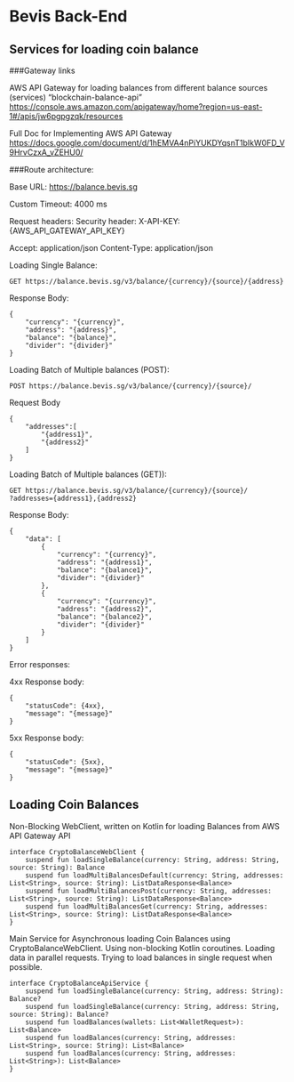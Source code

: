 # Bevis Back-End

## Services for loading coin balance

###Gateway links

AWS API Gateway for loading balances from different balance sources (services) “blockchain-balance-api”
https://console.aws.amazon.com/apigateway/home?region=us-east-1#/apis/jw6pgpgzqk/resources

Full Doc for Implementing AWS API Gateway
https://docs.google.com/document/d/1hEMVA4nPiYUKDYqsnT1bIkW0FD_V9HrvCzxA_vZEHU0/

###Route architecture:

Base URL:
https://balance.bevis.sg

Custom Timeout: 4000 ms

Request headers:
Security header:
X-API-KEY: {AWS_API_GATEWAY_API_KEY}

Accept: application/json
Content-Type: application/json

Loading Single Balance:

    GET https://balance.bevis.sg/v3/balance/{currency}/{source}/{address}

Response Body:

    {
        "currency": "{currency}",
        "address": "{address}",
        "balance": "{balance}",
        "divider": "{divider}"
    }


Loading Batch of Multiple balances (POST):

    POST https://balance.bevis.sg/v3/balance/{currency}/{source}/

Request Body

    {
        "addresses":[
            "{address1}",
            "{address2}"
        ]
    }

Loading Batch of Multiple balances (GET)):

    GET https://balance.bevis.sg/v3/balance/{currency}/{source}/
    ?addresses={address1},{address2}

Response Body:

    {
        "data": [
            {
                "currency": "{currency}",
                "address": "{address1}",
                "balance": "{balance1}",
                "divider": "{divider}"
            },
            {
                "currency": "{currency}",
                "address": "{address2}",
                "balance": "{balance2}",
                "divider": "{divider}"
            }
        ]
    }

Error responses:

4xx Response body:

    {
        "statusCode": {4xx},
        "message": "{message}"
    }


5xx Response body:

    {
        "statusCode": {5xx},
        "message": "{message}"
    }

## Loading Coin Balances

Non-Blocking WebClient, written on Kotlin for loading Balances from AWS API Gateway API 

    interface CryptoBalanceWebClient {
        suspend fun loadSingleBalance(currency: String, address: String, source: String): Balance
        suspend fun loadMultiBalancesDefault(currency: String, addresses: List<String>, source: String): ListDataResponse<Balance>
        suspend fun loadMultiBalancesPost(currency: String, addresses: List<String>, source: String): ListDataResponse<Balance>
        suspend fun loadMultiBalancesGet(currency: String, addresses: List<String>, source: String): ListDataResponse<Balance>
    }

Main Service for Asynchronous loading Coin Balances using CryptoBalanceWebClient. Using non-blocking Kotlin coroutines. 
Loading data in parallel requests. Trying to load balances in single request when possible.

    interface CryptoBalanceApiService {
        suspend fun loadSingleBalance(currency: String, address: String): Balance?
        suspend fun loadSingleBalance(currency: String, address: String, source: String): Balance?
        suspend fun loadBalances(wallets: List<WalletRequest>): List<Balance>
        suspend fun loadBalances(currency: String, addresses: List<String>, source: String): List<Balance>
        suspend fun loadBalances(currency: String, addresses: List<String>): List<Balance>
    }
